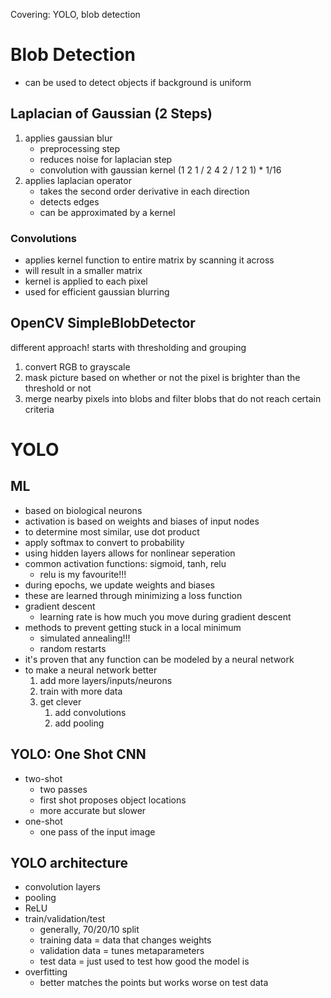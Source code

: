 Covering: YOLO, blob detection

# Blob Detection
- can be used to detect objects if background is uniform

## Laplacian of Gaussian (2 Steps)
1. applies gaussian blur
	- preprocessing step
	- reduces noise for laplacian step
	- convolution with gaussian kernel (1 2 1 / 2 4 2 / 1 2 1) * 1/16
2. applies laplacian operator
	- takes the second order derivative in each direction
	- detects edges
	- can be approximated by a kernel

### Convolutions
- applies kernel function to entire matrix by scanning it across
- will result in a smaller matrix
- kernel is applied to each pixel
- used for efficient gaussian blurring


## OpenCV SimpleBlobDetector
different approach! starts with thresholding and grouping
1. convert RGB to grayscale
2. mask picture based on whether or not the pixel is brighter than the threshold or not
3. merge nearby pixels into blobs and filter blobs that do not reach certain criteria

# YOLO

## ML
- based on biological neurons
- activation is based on weights and biases of input nodes
- to determine most similar, use dot product
- apply softmax to convert to probability
- using hidden layers allows for nonlinear seperation
- common activation functions: sigmoid, tanh, relu
	- relu is my favourite!!!
- during epochs, we update weights and biases
- these are learned through minimizing a loss function
- gradient descent
	- learning rate is how much you move during gradient descent
- methods to prevent getting stuck in a local minimum
	- simulated annealing!!!
	- random restarts
- it's proven that any function can be modeled by a neural network
- to make a neural network better
	1. add more layers/inputs/neurons
	2. train with more data
	3. get clever
		1. add convolutions
		2. add pooling

## YOLO: One Shot CNN
- two-shot
	- two passes
	- first shot proposes object locations
	- more accurate but slower
- one-shot
	- one pass of the input image

## YOLO architecture
- convolution layers
- pooling
- ReLU
- train/validation/test
	- generally, 70/20/10 split
	- training data = data that changes weights
	- validation data = tunes metaparameters
	- test data = just used to test how good the model is
- overfitting
	- better matches the points but works worse on test data